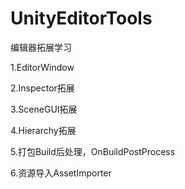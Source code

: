 # UnityEditorTools
编辑器拓展学习

1.EditorWindow

2.Inspector拓展

3.SceneGUI拓展

4.Hierarchy拓展

5.打包Build后处理，OnBuildPostProcess

6.资源导入AssetImporter



